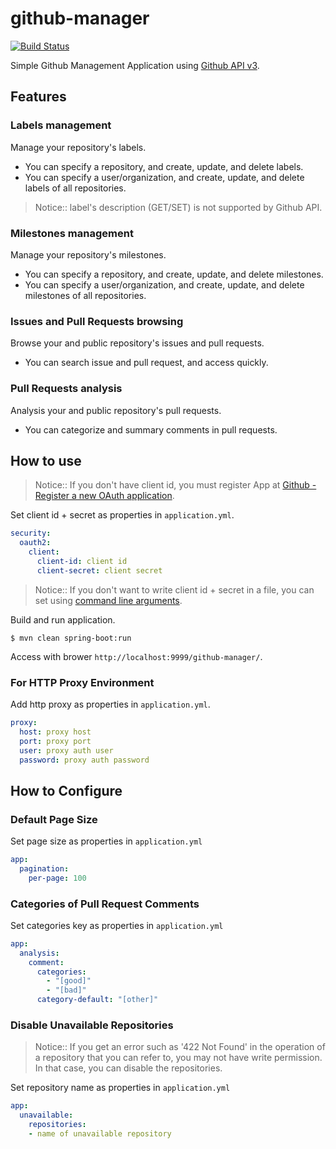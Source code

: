 # github-manager

[![Build Status](https://travis-ci.org/yoshikawaa/github-manager.svg?branch=master)](https://travis-ci.org/yoshikawaa/github-manager)

Simple Github Management Application using [Github API v3](https://developer.github.com/v3/).

## Features

### Labels management
  
Manage your repository's labels.

* You can specify a repository, and create, update, and delete labels.
* You can specify a user/organization, and create, update, and delete labels of all repositories.

> Notice:: label's description (GET/SET) is not supported by Github API.

### Milestones management

Manage your repository's milestones.

* You can specify a repository, and create, update, and delete milestones.
* You can specify a user/organization, and create, update, and delete milestones of all repositories.

### Issues and Pull Requests browsing 

Browse your and public repository's issues and pull requests.

* You can search issue and pull request, and access quickly.

### Pull Requests analysis 

Analysis your and public repository's pull requests.

* You can categorize and summary comments in pull requests.

## How to use

> Notice:: If you don't have client id, you must register App at [Github - Register a new OAuth application](https://github.com/settings/applications/new).

Set client id + secret as properties in `application.yml`.

```yaml
security:
  oauth2:
    client:
      client-id: client id
      client-secret: client secret
```

> Notice:: If you don't want to write client id + secret in a file, you can set using [command line arguments](https://docs.spring.io/spring-boot/docs/current/reference/html/boot-features-external-config.html).

Build and run application.

```console
$ mvn clean spring-boot:run
```

Access with brower `http://localhost:9999/github-manager/`.

### For HTTP Proxy Environment

Add http proxy as properties in `application.yml`.

```yaml
proxy:
  host: proxy host
  port: proxy port
  user: proxy auth user
  password: proxy auth password
```

## How to Configure

### Default Page Size

Set page size as properties in `application.yml`

```yaml
app:
  pagination:
    per-page: 100
```


### Categories of Pull Request Comments

Set categories key as properties in `application.yml`

```yaml
app:
  analysis:
    comment:
      categories:
        - "[good]"
        - "[bad]"
      category-default: "[other]"
```

### Disable Unavailable Repositories

> Notice:: If you get an error such as '422 Not Found' in the operation of a repository that you can refer to, you may not have write permission. In that case, you can disable the repositories.

Set repository name as properties in `application.yml`

```yaml
app:
  unavailable:
    repositories:
    - name of unavailable repository
```
